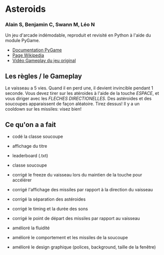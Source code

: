# Asteroids
### Alain S, Benjamin C, Swann M, Léo N

Un jeu d'arcade indémodable, reproduit et revisité en Python à l'aide du module PyGame.

- [Documentation PyGame](https://www.pygame.org/docs)
- [Page Wikipedia](https://fr.wikipedia.org/wiki/Asteroids)
- [Vidéo Gameplay du jeu original](https://WWW.youtube.com/watch?v=i-Gs01omJyI)

## Les règles / le Gameplay

Le vaisseau a 5 vies. Quand il en perd une, il devient invincible pendant 1 seconde.
Vous devez tirer sur les atéroides à l'aide de la touche *ESPACE*, et vous diriger avec les *FLECHES DIRECTIONELLES*.
Des astéroides et des soucoupes apparaissent de façon aléatoire. Tirez dessus!
Il y a un cooldown sur les missiles: visez bien!

## Ce qu'on a a fait

- codé la classe soucoupe
- affichage du titre
- leaderboard (.txt)
- classe soucoupe

- corrigé le freeze du vaisseau lors du maintien de la touche pour accélérer
- corrigé l'affichage des missiles par rapport à la direction du vaisseau
- corrigé la séparation des astéroides
- corrigé le timing et la durée des sons
- corrigé le point de départ des missiles par rapport au vaisseau
- amélioré la fluidité
- amélioré le comportement et les missiles de la soucoupe
- amélioré le design graphique (polices, background, taille de la fenêtre)
